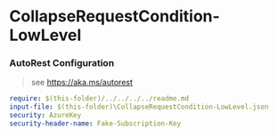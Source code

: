 # CollapseRequestCondition-LowLevel

### AutoRest Configuration

> see https://aka.ms/autorest

```yaml
require: $(this-folder)/../../../../readme.md
input-file: $(this-folder)\CollapseRequestCondition-LowLevel.json
security: AzureKey
security-header-name: Fake-Subscription-Key
```